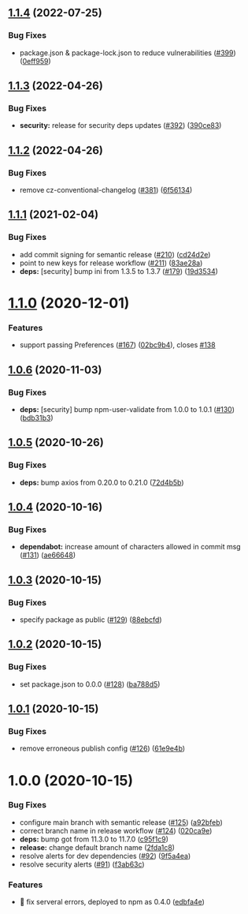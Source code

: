 ## [1.1.4](https://github.com/Stedi/typesuite/compare/v1.1.3...v1.1.4) (2022-07-25)


### Bug Fixes

* package.json & package-lock.json to reduce vulnerabilities ([#399](https://github.com/Stedi/typesuite/issues/399)) ([0eff959](https://github.com/Stedi/typesuite/commit/0eff95933ee832cf20ed3f88c8e4997504b039b6))

## [1.1.3](https://github.com/Stedi/typesuite/compare/v1.1.2...v1.1.3) (2022-04-26)


### Bug Fixes

* **security:** release for security deps updates ([#392](https://github.com/Stedi/typesuite/issues/392)) ([390ce83](https://github.com/Stedi/typesuite/commit/390ce836cb61dbf4a32c14f6378412f275bade86))

## [1.1.2](https://github.com/Stedi/typesuite/compare/v1.1.1...v1.1.2) (2022-04-26)


### Bug Fixes

* remove cz-conventional-changelog ([#381](https://github.com/Stedi/typesuite/issues/381)) ([6f56134](https://github.com/Stedi/typesuite/commit/6f561344c1d1b563ab812e64e7976eacc384e539))

## [1.1.1](https://github.com/Stedi/typesuite/compare/v1.1.0...v1.1.1) (2021-02-04)


### Bug Fixes

* add commit signing for semantic release ([#210](https://github.com/Stedi/typesuite/issues/210)) ([cd24d2e](https://github.com/Stedi/typesuite/commit/cd24d2e20801eeb87adfbc00c3ed07530b5f2245))
* point to new keys for release workflow ([#211](https://github.com/Stedi/typesuite/issues/211)) ([83ae28a](https://github.com/Stedi/typesuite/commit/83ae28af29e562abe9fc18206ad4431f0f17d076))
* **deps:** [security] bump ini from 1.3.5 to 1.3.7 ([#179](https://github.com/Stedi/typesuite/issues/179)) ([19d3534](https://github.com/Stedi/typesuite/commit/19d353425ed7e29ef8a17fec4616b0c4ed71b867))

# [1.1.0](https://github.com/Stedi/typesuite/compare/v1.0.6...v1.1.0) (2020-12-01)


### Features

* support passing Preferences ([#167](https://github.com/Stedi/typesuite/issues/167)) ([02bc9b4](https://github.com/Stedi/typesuite/commit/02bc9b464b0fa03ecada9d4c24635791f062459e)), closes [#138](https://github.com/Stedi/typesuite/issues/138)

## [1.0.6](https://github.com/Stedi/typesuite/compare/v1.0.5...v1.0.6) (2020-11-03)


### Bug Fixes

* **deps:** [security] bump npm-user-validate from 1.0.0 to 1.0.1 ([#130](https://github.com/Stedi/typesuite/issues/130)) ([bdb31b3](https://github.com/Stedi/typesuite/commit/bdb31b34cd06000901c5c4901b57123ab5d50fba))

## [1.0.5](https://github.com/Stedi/typesuite/compare/v1.0.4...v1.0.5) (2020-10-26)


### Bug Fixes

* **deps:** bump axios from 0.20.0 to 0.21.0 ([72d4b5b](https://github.com/Stedi/typesuite/commit/72d4b5b0b805305f90f0871b1316f25553772a5f))

## [1.0.4](https://github.com/Stedi/typesuite/compare/v1.0.3...v1.0.4) (2020-10-16)


### Bug Fixes

* **dependabot:** increase amount of characters allowed in commit msg ([#131](https://github.com/Stedi/typesuite/issues/131)) ([ae66648](https://github.com/Stedi/typesuite/commit/ae666483420312a6832b1f9cb44b92c8c8558eb5))

## [1.0.3](https://github.com/Stedi/typesuite/compare/v1.0.2...v1.0.3) (2020-10-15)


### Bug Fixes

* specify package as public ([#129](https://github.com/Stedi/typesuite/issues/129)) ([88ebcfd](https://github.com/Stedi/typesuite/commit/88ebcfdf430951fdb89e0dfb6dd105333662a5fc))

## [1.0.2](https://github.com/Stedi/typesuite/compare/v1.0.1...v1.0.2) (2020-10-15)


### Bug Fixes

* set package.json to 0.0.0 ([#128](https://github.com/Stedi/typesuite/issues/128)) ([ba788d5](https://github.com/Stedi/typesuite/commit/ba788d5d8bc2b911a12421ab26e5d1e0a46a7415))

## [1.0.1](https://github.com/Stedi/TypeSuite/compare/v1.0.0...v1.0.1) (2020-10-15)


### Bug Fixes

* remove erroneous publish config ([#126](https://github.com/Stedi/TypeSuite/issues/126)) ([61e9e4b](https://github.com/Stedi/TypeSuite/commit/61e9e4ba4df01ad9c798bd4af138ca74a0d3eb8e))

# 1.0.0 (2020-10-15)


### Bug Fixes

* configure main branch with semantic release ([#125](https://github.com/Stedi/TypeSuite/issues/125)) ([a92bfeb](https://github.com/Stedi/TypeSuite/commit/a92bfeb1c5d3a7389439fdcff6866a3d9dbb1635))
* correct branch name in release workflow ([#124](https://github.com/Stedi/TypeSuite/issues/124)) ([020ca9e](https://github.com/Stedi/TypeSuite/commit/020ca9ef1b31e2c734803c5094f14a8e4c40c98f))
* **deps:** bump got from 11.3.0 to 11.7.0 ([c95f1c9](https://github.com/Stedi/TypeSuite/commit/c95f1c9a7303ba7a74f9f923315170d6629c0bc1))
* **release:** change default branch name ([2fda1c8](https://github.com/Stedi/TypeSuite/commit/2fda1c884558595fc32359d5878439510cdbc62f))
* resolve alerts for dev dependencies ([#92](https://github.com/Stedi/TypeSuite/issues/92)) ([9f5a4ea](https://github.com/Stedi/TypeSuite/commit/9f5a4eab3bb171a5527345ba80579613bdf8a337))
* resolve security alerts ([#91](https://github.com/Stedi/TypeSuite/issues/91)) ([f3ab63c](https://github.com/Stedi/TypeSuite/commit/f3ab63c3d8212068b9c340b73c973d36638c26f8))


### Features

* 🎸 fix serveral errors, deployed to npm as 0.4.0 ([edbfa4e](https://github.com/Stedi/TypeSuite/commit/edbfa4e3f42571a2a7e24dd534a3d3ca18639de8))

